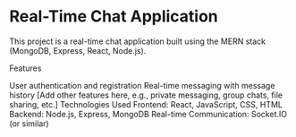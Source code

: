 # Real-Time Chat Application
This project is a real-time chat application built using the MERN stack (MongoDB, Express, React, Node.js).

Features

User authentication and registration
Real-time messaging with message history
[Add other features here, e.g., private messaging, group chats, file sharing, etc.]
Technologies Used
Frontend: React, JavaScript, CSS, HTML
Backend: Node.js, Express, MongoDB
Real-time Communication: Socket.IO (or similar)
